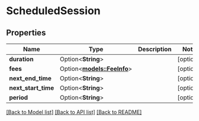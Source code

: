 # ScheduledSession

## Properties

| Name                | Type                                      | Description | Notes      |
| ------------------- | ----------------------------------------- | ----------- | ---------- |
| **duration**        | Option<**String**>                        |             | [optional] |
| **fees**            | Option<[**models::FeeInfo**](FeeInfo.md)> |             | [optional] |
| **next_end_time**   | Option<**String**>                        |             | [optional] |
| **next_start_time** | Option<**String**>                        |             | [optional] |
| **period**          | Option<**String**>                        |             | [optional] |

[[Back to Model list]](../README.md#documentation-for-models) [[Back to API list]](../README.md#documentation-for-api-endpoints) [[Back to README]](../README.md)
